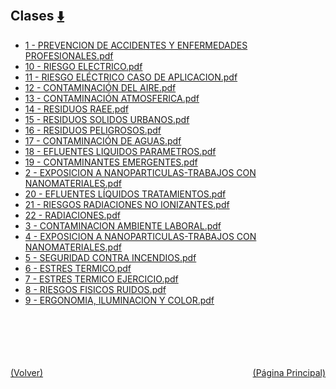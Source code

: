 
<html>
<body>
<h2>Clases <a href="https://downgit.github.io/#/home?url=https://github.com/Apuntes-FIUBA/Apuntes-Electronica/tree/main/97 - Ambiente y Trabajo/9704 - Seguridad Ambiental y del Trabajo/Clases" style="font-size:20px">  ⬇️ </a></h2>
<ul>
    <li><a href="1 - PREVENCION DE ACCIDENTES Y ENFERMEDADES PROFESIONALES.pdf">1 - PREVENCION DE ACCIDENTES Y ENFERMEDADES PROFESIONALES.pdf</a></li>
    <li><a href="10 - RIESGO ELECTRICO.pdf">10 - RIESGO ELECTRICO.pdf</a></li>
    <li><a href="11 - RIESGO ELÉCTRICO CASO DE APLICACION.pdf">11 - RIESGO ELÉCTRICO CASO DE APLICACION.pdf</a></li>
    <li><a href="12 - CONTAMINACIÓN DEL AIRE.pdf">12 - CONTAMINACIÓN DEL AIRE.pdf</a></li>
    <li><a href="13 - CONTAMINACIÓN ATMOSFERICA.pdf">13 - CONTAMINACIÓN ATMOSFERICA.pdf</a></li>
    <li><a href="14 - RESIDUOS RAEE.pdf">14 - RESIDUOS RAEE.pdf</a></li>
    <li><a href="15 - RESIDUOS SOLIDOS URBANOS.pdf">15 - RESIDUOS SOLIDOS URBANOS.pdf</a></li>
    <li><a href="16 - RESIDUOS PELIGROSOS.pdf">16 - RESIDUOS PELIGROSOS.pdf</a></li>
    <li><a href="17 - CONTAMINACIÓN DE AGUAS.pdf">17 - CONTAMINACIÓN DE AGUAS.pdf</a></li>
    <li><a href="18 - EFLUENTES LIQUIDOS PARAMETROS.pdf">18 - EFLUENTES LIQUIDOS PARAMETROS.pdf</a></li>
    <li><a href="19 - CONTAMINANTES EMERGENTES.pdf">19 - CONTAMINANTES EMERGENTES.pdf</a></li>
    <li><a href="2 - EXPOSICION A NANOPARTICULAS-TRABAJOS CON NANOMATERIALES.pdf">2 - EXPOSICION A NANOPARTICULAS-TRABAJOS CON NANOMATERIALES.pdf</a></li>
    <li><a href="20 - EFLUENTES LÍQUIDOS TRATAMIENTOS.pdf">20 - EFLUENTES LÍQUIDOS TRATAMIENTOS.pdf</a></li>
    <li><a href="21 - RIESGOS  RADIACIONES NO IONIZANTES.pdf">21 - RIESGOS  RADIACIONES NO IONIZANTES.pdf</a></li>
    <li><a href="22 - RADIACIONES.pdf">22 - RADIACIONES.pdf</a></li>
    <li><a href="3 - CONTAMINACION AMBIENTE LABORAL.pdf">3 - CONTAMINACION AMBIENTE LABORAL.pdf</a></li>
    <li><a href="4 - EXPOSICION A NANOPARTICULAS-TRABAJOS CON NANOMATERIALES.pdf">4 - EXPOSICION A NANOPARTICULAS-TRABAJOS CON NANOMATERIALES.pdf</a></li>
    <li><a href="5 - SEGURIDAD CONTRA INCENDIOS.pdf">5 - SEGURIDAD CONTRA INCENDIOS.pdf</a></li>
    <li><a href="6 - ESTRES TERMICO.pdf">6 - ESTRES TERMICO.pdf</a></li>
    <li><a href="7 - ESTRES TERMICO EJERCICIO.pdf">7 - ESTRES TERMICO EJERCICIO.pdf</a></li>
    <li><a href="8 - RIESGOS FISICOS RUIDOS.pdf">8 - RIESGOS FISICOS RUIDOS.pdf</a></li>
    <li><a href="9 - ERGONOMIA, ILUMINACION Y COLOR.pdf">9 - ERGONOMIA, ILUMINACION Y COLOR.pdf</a></li>
</ul>
</body>
</html>








<br><br><br><br><br><a href="../" style="float: left">(Volver)</a> <a href="https://apuntes-fiuba.github.io/Apuntes-Electronica" style="float: right">(Página Principal)</a>

